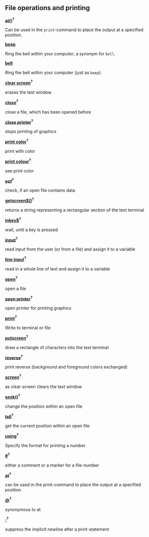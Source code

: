 ## File operations and printing

[**at()**]()<sup>**?**</sup>

Can be used in the ```print```-command to place the output at a specified position.

[**beep**](./cmdfunc/beep.html)

Ring the bell within your computer; a synonym for ```bell```.

[**bell**](./cmdfunc/bell.html)

Ring the bell within your computer (just as ```beep```).

[**clear screen**]()<sup>**?**</sup>

erases the text window

[**close**]()<sup>**?**</sup>

close a file, which has been opened before

[**close printer**]()<sup>**?**</sup>

stops printing of graphics

[**print color**]()<sup>**?**</sup>

print with color

[**print colour**]()<sup>**?**</sup>

see print color

[**eof**]()<sup>**?**</sup>

check, if an open file contains data

[**getscreen$()**]()<sup>**?**</sup>

returns a string representing a rectangular section of the text terminal

[**inkey$**]()<sup>**?**</sup>

wait, until a key is pressed

[**input**]()<sup>**?**</sup>

read input from the user (or from a file) and assign it to a variable

[**line input**]()<sup>**?**</sup>

read in a whole line of text and assign it to a variable

[**open**]()<sup>**?**</sup>

open a file

[**open printer**]()<sup>**?**</sup>

open printer for printing graphics

[**print**]()<sup>**?**</sup>

Write to terminal or file

[**putscreen**]()<sup>**?**</sup>

draw a rectangle of characters into the text terminal

[**reverse**]()<sup>**?**</sup>

print reverse (background and foreground colors exchanged)

[**screen**]()<sup>**?**</sup>

as clear screen clears the text window

[**seek()**]()<sup>**?**</sup>

change the position within an open file

[**tell**]()<sup>**?**</sup>

get the current position within an open file

[**using**]()<sup>**?**</sup>

Specify the format for printing a number

[**\#**]()<sup>**?**</sup>

either a comment or a marker for a file-number

[**at**]()<sup>**?**</sup>

can be used in the print-command to place the output at a specified position

[**@**]()<sup>**?**</sup>

synonymous to at

[**;**]()<sup>**?**</sup>

suppress the implicit newline after a print-statement

